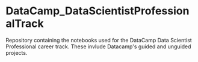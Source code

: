 # DataCamp_DataScientistProfessionalTrack
Repository containing the notebooks used for the DataCamp Data Scientist Professional career track. These invlude Datacamp's guided and unguided projects.
